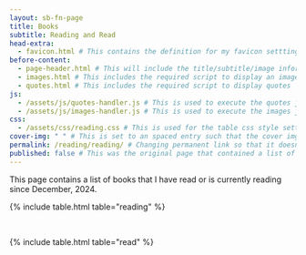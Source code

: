 ```yaml
---
layout: sb-fn-page
title: Books
subtitle: Reading and Read
head-extra:
  - favicon.html # This contains the definition for my favicon setttings
before-content:
  - page-header.html # This will include the title/subtitle/image information from page
  - images.html # This includes the required script to display an image
  - quotes.html # This includes the required script to display quotes
js:
  - /assets/js/quotes-handler.js # This is used to execute the quotes javascript command
  - /assets/js/images-handler.js # This is used to execute the images javascript command
css:
  - /assets/css/reading.css # This is used for the table css style settings
cover-img: " " # This is set to an spaced entry such that the cover img html code is generated for this page
permalink: /reading/reading/ # Changing permanent link so that it doesn't conflict with the new design
published: false # This was the original page that contained a list of current reading and read books since Dec 2024
---
```


<!--
https://www.bing.com/spotlight?spotlightid=DS_FootpathPicoDoAreeiro&adlt=strict&q=Pico%20do%20Areeiro,%20Madeira,%20Portugal&carindexpill=0&carindeximg=0&textorimgcar=img&isfullscreen=true&carscrlimgv2=0&form=SLVFUL&ssid=9e917e65-c588-a0b7-f336-52fc6b5b2052&trsid=NONE&chevclk=false # Beautiful background picture
-->

This page contains a list of books that I have read or is currently reading since December, 2024.

{% include table.html table="reading" %}

<br>

{% include table.html table="read" %}


